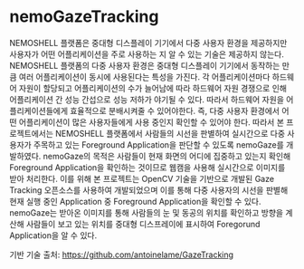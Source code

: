 # nemoGazeTracking

NEMOSHELL 플랫폼은 중대형 디스플레이 기기에서 다중 사용자 환경을 제공하지만 사용자가 어떤 어플리케이션을 주로 사용하는 지 알 수 있는 기술은 제공하지 않는다. NEMOSHELL 플랫폼의 다중 사용자 환경은 중대형 디스플레이 기기에서 동작하는 만큼 여러 어플리케이션이 동시에 사용된다는 특성을 가진다. 각 어플리케이션마다 하드웨어 자원이 할당되고 어플리케이션의 수가 늘어남에 따라 하드웨어 자원 경쟁으로 인해 어플리케이션 간 성능 간섭으로 성능 저하가 야기될 수 있다. 따라서 하드웨어 자원을 어플리케이션들에게 효율적으로 분배시켜줄 수 있어야한다. 즉, 다중 사용자 환경에서 어떤 어플리케이션이 많은 사용자들에게 사용 중인지 확인할 수 있어야 한다. 따라서 본 프로젝트에서는 NEMOSHELL 플랫폼에서 사람들의 시선을 판별하여 실시간으로 다중 사용자가 주목하고 있는 Foreground Application을 판단할 수 있도록 nemoGaze를 개발하였다.
nemoGaze의 목적은 사람들이 현재 화면의 어디에 집중하고 있는지 확인해 Foreground Application을 확인하는 것이므로 웹캠을 사용해 실시간으로 이미지를 받아 처리한다. 이를 위해 본 프로젝트는 OpenCV 기술을 기반으로 개발된 Gaze Tracking 오픈소스를 사용하여 개발되었으며 이를 통해 다중 사용자의 시선을 판별해 현재 실행 중인 Application 중 Foreground Application을 확인할 수 있다. nemoGaze는 받아온 이미지를 통해 사람들의 눈 및 동공의 위치를 확인하고 방향을 계산해 사람들이 보고 있는 위치를 중대형 디스프레이에 표시하여 Foregorund Application을 알 수 있다. 

기반 기술 출처: https://github.com/antoinelame/GazeTracking
